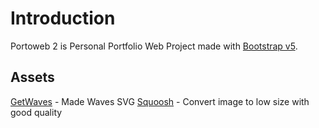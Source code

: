 # Introduction

Portoweb 2 is Personal Portfolio Web Project made with [Bootstrap v5](https://getbootstrap.com/docs/5.1/getting-started/introduction/).

## Assets

[GetWaves](https://getwaves.io/) - Made Waves SVG
[Squoosh](https://squoosh.app/) - Convert image to low size with good quality
